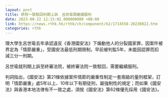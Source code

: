 ```yaml
---
layout: post
title: 終院一致駁回刑期上訴　呂世瑜需繼續服刑
date: 2023-08-22 12:15:02.000000000 +08:00
link: https://news.rthk.hk/rthk/ch/component/k2/1714558-20230822.htm
categories: rthk
---
```


理大學生呂世瑜去年承認違反《香港國安法》下煽動他人的分裂國家罪，因案件被界定為「情節嚴重」，受國安法最低刑期限制，早前被判監5年，未能因認罪而扣減三分一刑期。

呂世瑜就刑期上訴至終審法院，被終審法院一致駁回，需要繼續服刑。

判詞指出，《國安法》第21條依據案件情節的嚴重性制定一套兩級的量刑框架，訂明「情節嚴重」處5年以上、10年以下有期徒刑，屬強制性的規定；而如果《國安法》與香港本地法律有不一致之處，須按《國安法》第62條優先採用《國安法》。
